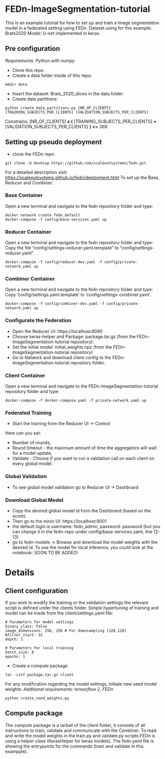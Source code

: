 # FEDn-ImageSegmentation-tutorial

This is an example tutorial for how to set up and train a Image segmentation model in a federated setting using FEDn. 
Dataset using for this example: Brats2020
Model: U-net implemented in keras.

## Pre configuration
*Requirements: Python with numpy*

- Clone this repo.
- Create a data folder inside of this repo:
```
mkdir data
```
- Insert the dataset: Brats_2020_slices in the data folder.
- Create data partitions:
```
python create_data_partitions.py [NR_OF_CLIENTS] [TRAINING_SUBJECTS_PER_CLIENTS] [VALIDATION_SUBJECTS_PER_CLIENTS]
```
Constrains: \[NR_OF_CLIENTS] **x** **(** \[TRAINING_SUBJECTS_PER_CLIENTS] **+** \[VALIDATION_SUBJECTS_PER_CLIENTS] **)** **<=** 369


## Setting up pseudo deployment

- clone the FEDn repo:
```
git clone -b develop https://github.com/scaleoutsystems/fedn.git
```
For a detailed description visit: https://scaleoutsystems.github.io/fedn/deployment.html
To set up the Base, Reducer and Combiner:
### Base Container
Open a new terminal and navigate to the fedn repository folder and type:
```
docker network create fedn_default
docker-compose -f config/base-services.yaml up
```
### Reducer Container
Open a new terminal and navigate to the fedn repository folder and type:
Copy the file “config/settings-reducer.yaml.template” to “config/settings-reducer.yaml”.
```
docker-compose -f config/reducer-dev.yaml -f config/private-network.yaml up 
```
### Combiner Container
Open a new terminal and navigate to the fedn repository folder and type:
Copy ‘config/settings.yaml.template’ to ‘config/settings-combiner.yaml’.
```
docker-compose -f config/combiner-dev.yaml -f config/private-network.yaml up 
```
### Configurate the Federation
- Open the Reducer UI: https://localhost:8090
- Choose keras-helper and Package: package.tar.gz (from the FEDn-ImageSegmentation-tutorial repository).
- Set the initial model: initial_weights.npz (from the FEDn-ImageSegmentation-tutorial repository)
- Go to Network and download client config to the FEDn-ImageSegmentation-tutorial repository folder.

### Client Container
Open a new terminal and navigate to the FEDn-ImageSegmentation-tutorial repository folder and type:

```
docker-compose -f docker-compose.yaml -f private-network.yaml up 
```
### Federated Training
- Start the training from the Reducer UI -> Control

Here can you set: 
- Number of rounds, 
- Round timeout - the maximum amount of time the aggregators will wait for a model update,
- Validate - Choose if you want to run a validation call on each client on every global model.
### Global Validation
- To see global model validation go to Reducer UI -> Dashboard
### Download Global Model
- Copy the desired global model id from the Dashboard (based on the score).
- Then go to the minio UI: https://localhost:9001
- the default login is username: fedn_admin, password: password (but you can change it in the fedn-repo under config/base-services.yaml, line 12-13)
- go to fedn-models -> Browse and download the model weights with the desired id.
To use the model for local inference, you could look at the notebook: SOON TO BE ADDED!

# Details
## Client configuration
If you wish to modify the training or the validation settings the relevant script is defined under the clients folder. Simple hypertuning of training and model can be made from the client/settings.yaml file:
```
# Parameters for model settings
binary_class: False
image_dimensions: 256, 256 # For downsampling (128,128)
Nfilter_start: 32
depth: 3

# Parameters for local training
batch_size: 8
epochs: 1

```
- Create a compute package. 
```
tar -czvf package.tar.gz client

```
For any modification regarding the model settings, initiate new seed model weights:
*Additional requirements: tensorflow 2, FEDn*

```
python create_seed_weights.py 
```
## Compute package
The compute package is a tarball of the client folder, it consists of all instructions to train, validate and communicate with the Combiner.
To read and write the model weights in the train.py and validate.py scripts FEDn is using a helper class (KerasHelper for keras models).
The fedn.yaml file is showing the entrypoints for the commands (train and validate in this exampple).
